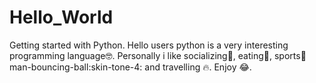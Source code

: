 # Hello_World
Getting started with Python.
Hello users python is a very interesting programming language:nerd_face:.
Personally i like socializing:handshake:, eating:wine_glass:, sports:basket:man-bouncing-ball:skin-tone-4: and travelling :fire:.
Enjoy :joy:. 
